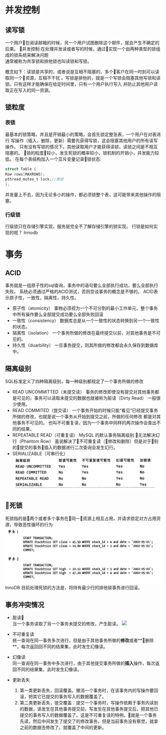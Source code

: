 # 并发控制 
## 读写锁 
一个用户在阅读邮箱的时候，另一个用户试图删除这个邮件，就会产生不确定的后果。
并发控制:在处理并发读或者写的时候，通过实现一个由两种类型的锁组成的锁系统来解决问题  
通常被称为共享锁和排他锁也叫读锁和写锁。

概念如下：读锁是共享的，或者说是互相不阻塞的，多个客户在同一时刻可以读取同一个资源，互相不干扰
。写锁是排他的，就是一个写锁会阻塞其他写锁和读锁。只有这样才能确保在给定时间里，只有一个用户执行写入
并防止其他用户读取正在写入的同一资源。

## 锁粒度

### 表锁

最基本的锁策略，并且是开销最小的策略，会首先锁定整张表，一个用户在对表进行
写操作（插入，删除，更新）需要先获得写锁，这会阻塞其他用户的所有读写操作。
只有没有写锁的情况下，其他读取用户才能获得读锁，读锁之间是不相互阻塞的。
锁的粒度较小，发生死锁的概率较小，锁机制的开销小，并发能力较低。
在每个表结构加入一个互斥变量记录锁状态:
```C
struct Table {
Row rows[MAXROWS];
pthread_mutex_t lock;//表锁
};
```
并发量上不去，因为无论多小的操作，都必须锁整个表，这可能带来其他操作的阻塞。

### 行级锁

行级锁只在存储引擎实现，服务层完全不了解存储引擎的锁实现。
行锁是如何实现的呢？ Innodb
# 事务

## ACID
事务就是一组原子性的sql查询，事务中的语句要么全部执行成功，要么全部执行失败。
系统必须通过严格的ACID测试，否则空谈事务的概念是不够的。
ACID表示原子性，一致性，隔离性，持久性。

* 原子性（atomicity）
    事物必须视为一个不可分割的最小工作单元，整个事务中所有操作要么全部提交成功要么全部失败回滚
* 一致性（consistency）
    数据库总是从一个一致性的状态转换到另一个一致性的状态。
* 隔离性（isolation）
    一个事务所做的修改在最终提交以前，对其他事务是不可见的。
* 持久性（duarbility）
    一旦事务提交，则其所做的修改都会永久保存到数据库中。

## 隔离级别 

SQL标准定义了四种隔离级别，每一种级别都规定了一个事务所做的修改

* READ UNCOMMITTED（未提交读）
    事务的修改即使没有提交对其他事务都是可见的，事务可以读取未提交的数据也就被称为脏读（Dirty Read）
    一般很少使用。
* READ COMMITED（提交读）
    一个事务开始的时候只能“看见”已经提交事务所做的修改，也就是说一个事务从开始到提交之前，所做的任何修改
    都是对其他事务不可见的。
    也叫不可重复读，因为一个事务中同样的两次操作会查出不同的结果。
* REPEATABLE READ（可重复读）
    MySQL 的默认事务隔离级别
    无法解决幻行（Phantom Row）
    虽说解决了不可重复读（修改和删除）但是对于别的提交的事务插入的数据进行二次查询会发生幻行。
* SERIALIZABLE（可串行化）
![](lock.png)

## 死锁

死锁指的是两个或者多个事务在同一资源上相互占用，并请求锁定对方占用资源，导致恶性循环的行为
![](dead.png)
InnoDB 目前处理死锁的方法是，将持有最少行的排他锁事务进行回滚。


## 事务冲突情况



* 脏读   
    当一个事务读取了另一个事务未提交的修改，产生脏读。
    ![](https://img-blog.csdn.net/20150928100835228?watermark/2/text/aHR0cDovL2Jsb2cuY3Nkbi5uZXQv/font/5a6L5L2T/fontsize/400/fill/I0JBQkFCMA==/dissolve/70/gravity/Center)
* 不可重复读    
    统一查询在同一事务多次进行，但是由于其他事务所做的**修改**或者**删除**，每次返回回不同的结果集，此时发生幻像读。

* 幻像读  
    同一查询在同一事务中多次进行，由于其他提交事务所做的**插入**操作，每次返回不同的结果集，此时发生幻像读。

* 更新丢失 
    1. 第一类更新丢失，回滚覆盖。撤消一个事务时，在该事务内的写操作要回滚，把其它已提交的事务写入的数据覆盖了。 
    2. 第二类更新丢失，提交覆盖：提交一个事务时，写操作依赖于事务内读到的数据，读发生在其他事务提交前，写发生在其他事务提交后，把其他已提交的事务写入的数据覆盖了。这是不可重复读的特例。就是一个事务先读，然后中间发生了提交了的修改事务，但是当前事务没有察觉，就拿之前的数据去修改了。就覆盖了中间的更新。

